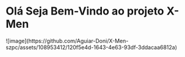 <h1>Olá Seja Bem-Vindo ao projeto X-Men </h1>
![image](https://github.com/Aguiar-Doni/X-Men-szpc/assets/108953412/120f5e4d-1643-4e63-93df-3ddacaa6812a)
